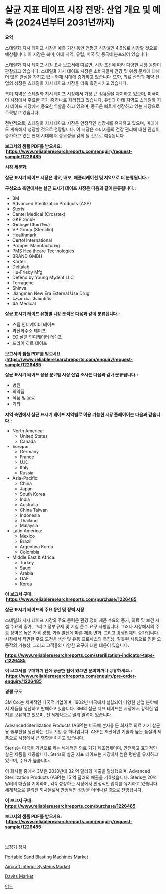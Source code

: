 <p><h1>살균 지표 테이프 시장 전망: 산업 개요 및 예측 (2024년부터 2031년까지)</h1></p><p><strong>요약</strong></p>
<p><p>스테릴화 지시 테이프 시장은 예측 기간 동안 연평균 성장률인 4.6%로 성장할 것으로 예상됩니다. 이 시장은 북미, 아태 지역, 유럽, 미국 및 중국에 분포되어 있습니다.</p><p>스테릴화 지시 테이프 시장 조사 보고서에 따르면, 시장 조건에 따라 다양한 시장 동향이 관찰되고 있습니다. 스테릴화 지시 테이프 시장은 소비자들이 건강 및 위생 문제에 대해 더 많은 관심을 가지고 있는 현재 시대에 증가하고 있습니다. 또한, 의료 산업과 제약 산업의 성장은 스테릴화 지시 테이프 시장을 더욱 촉진시키고 있습니다.</p><p>북미 지역은 스테릴화 지시 테이프 시장에서 가장 큰 점유율을 차지하고 있으며, 미국이 이 시장에서 주요한 국가 중 하나로 자리잡고 있습니다. 유럽과 아태 지역도 스테릴화 지시 테이프 시장에서 중요한 역할을 하고 있으며, 중국은 빠르게 성장하고 있는 시장으로 주목받고 있습니다.</p><p>전반적으로, 스테릴화 지시 테이프 시장은 안정적인 성장세를 유지하고 있으며, 미래에도 계속해서 성장할 것으로 전망됩니다. 이 시장은 소비자들의 건강 관리에 대한 관심이 증가하고 있는 현재 시대에 더 중요성을 갖게 될 것으로 예상됩니다.</p></p>
<p><strong>보고서의 샘플 PDF를 받으세요: &nbsp;<a href="https://www.reliableresearchreports.com/enquiry/request-sample/1226485">https://www.reliableresearchreports.com/enquiry/request-sample/1226485</a></strong></p>
<p><strong>시장 세분화:</strong></p>
<p><strong> 살균 표시기 테이프 시장은 개요, 배포, 애플리케이션 및 지역으로 더 분류됩니다. :</strong></p>
<p><strong>구성요소 측면에서는 살균 표시기 테이프 시장은 다음과 같이 분류됩니다.:</strong></p>
<p><ul><li>3M</li><li>Advanced Sterilization Products (ASP)</li><li>Steris</li><li>Cantel Medical (Crosstex)</li><li>GKE GmbH</li><li>Getinge (SteriTec)</li><li>VP Group (Stericlin)</li><li>Healthmark</li><li>Certol International</li><li>Propper Manufacturing</li><li>PMS Healthcare Technologies</li><li>BRAND GMBH</li><li>Kartell</li><li>Deltalab</li><li>Hu-Friedy Mfg</li><li>Defend by Young Mydent LLC</li><li>Terragene</li><li>Shinva</li><li>Jiangmen New Era External Use Drug</li><li>Excelsior Scientific</li><li>4A Medical</li></ul></p>
<p><strong> 살균 표시기 테이프 유형별 시장 분석은 다음과 같이 분류됩니다.:</strong></p>
<p><ul><li>스팀 인디케이터 테이프</li><li>과산화수소 테이프</li><li>EO 살균 인디케이터 테이프</li><li>드라이 히트 테이프</li></ul></p>
<p><strong>보고서의 샘플 PDF를 받으세요 :<a href="https://www.reliableresearchreports.com/enquiry/request-sample/1226485">https://www.reliableresearchreports.com/enquiry/request-sample/1226485</a></strong></p>
<p><strong> 살균 표시기 테이프 응용 분야별 시장 산업 조사는 다음과 같이 분류됩니다.:</strong></p>
<p><ul><li>병원</li><li>의약품</li><li>식품 및 음료</li><li>기타</li></ul></p>
<p><strong>지역 측면에서 살균 표시기 테이프 지역별로 이용 가능한 시장 플레이어는 다음과 같습니다.:</strong></p>
<p><ul>
    <li>
        North America:
        <ul>
            <li>United States</li>
            <li>Canada</li>
        </ul>
    </li>
    <li>
        Europe:
        <ul>
            <li>Germany</li>
            <li>France</li>
            <li>U.K.</li>
            <li>Italy</li>
            <li>Russia</li>
        </ul>
    </li>
    <li>
        Asia-Pacific:
        <ul>
            <li>China</li>
            <li>Japan</li>
            <li>South Korea</li>
            <li>India</li>
            <li>Australia</li>
            <li>China Taiwan</li>
            <li>Indonesia</li>
            <li>Thailand</li>
            <li>Malaysia</li>
        </ul>
    </li>
    <li>
        Latin America:
        <ul>
            <li>Mexico</li>
            <li>Brazil</li>
            <li>Argentina Korea</li>
            <li>Colombia</li>
        </ul>
    </li>
    <li>
        Middle East & Africa:
        <ul>
            <li>Turkey</li>
            <li>Saudi</li>
            <li>Arabia</li>
            <li>UAE</li>
            <li>Korea</li>
        </ul>
    </li>
    </ul></p>
<p><strong>이 보고서 구매: &nbsp;<a href="https://www.reliableresearchreports.com/purchase/1226485">https://www.reliableresearchreports.com/purchase/1226485</a></strong></p>
<p><strong>살균 표시기 테이프의 주요 동인 및 장벽 시장</strong></p>
<p><p>스테릴화 지시 테이프 시장의 주요 동력은 환경 정비 제품 수요의 증가, 의료 및 보건 시설 수요의 증가, 그리고 정부 규제 및 지침 준수 요구 사항입니다. 그러나 시장에서의 주요 장벽은 높은 가격 경쟁, 기술 발전에 따른 제품 변화, 그리고 경쟁업체의 증가입니다. 시장에서 직면한 주요 도전은 생산 및 유통 프로세스의 복잡성, 잘못된 사용으로 인한 오동작의 가능성, 그리고 고객들의 다양한 요구에 대한 대응이 있습니다.</p></p>
<p><strong><a href="https://www.reliableresearchreports.com/sterilization-indicator-tape-r1226485">https://www.reliableresearchreports.com/sterilization-indicator-tape-r1226485</a></strong></p>
<p><strong>이 보고서를 구매하기 전에 궁금한 점이 있으면 문의하거나 공유하세요.: &nbsp;<a href="https://www.reliableresearchreports.com/enquiry/pre-order-enquiry/1226485">https://www.reliableresearchreports.com/enquiry/pre-order-enquiry/1226485</a></strong></p>
<p><strong>경쟁 구도</strong></p>
<p><p>3M Co.는 세계적인 다국적 기업이며, 1902년 미국에서 설립되어 다양한 산업 분야에서 제품을 생산하고 판매하고 있습니다. 3M의 살균 지표 테이프는 시장에서 강력한 입지를 보유하고 있으며, 전 세계적으로 널리 알려져 있습니다. </p><p>Advanced Sterilization Products (ASP)는 미국에 본사를 둔 회사로 의료 기기 살균용 솔루션을 생산하는 선두 기업 중 하나입니다. ASP는 혁신적인 기술과 높은 품질의 제품으로 시장에서 큰 영향을 미치고 있습니다.</p><p>Steris는 미국을 기반으로 하는 세계적인 의료 기기 제조업체이며, 안전하고 효과적인 살균 제품을 제공합니다. Steris의 살균 지표 테이프는 시장에서 높은 평판을 유지하고 있으며, 수요가 높습니다.</p><p>이 회사들 중에서 3M은 2020년에 32 억 달러의 매출을 달성했으며, Advanced Sterilization Products (ASP)는 15 억 달러의 매출을 기록했습니다. Steris는 20억 달러의 매출을 기록하며, 각각 성장하는 시장에서 안정적인 입지를 유지하고 있습니다. 세계적으로 알려진 회사들로서 안정적인 성장을 이어나갈 것으로 전망됩니다.</p></p>
<p><strong>이 보고서 구매: &nbsp; <a href="https://www.reliableresearchreports.com/purchase/1226485">https://www.reliableresearchreports.com/purchase/1226485</a></strong></p>
<p><strong>보고서의 샘플 PDF를 받으세요: &nbsp;<a href="https://www.reliableresearchreports.com/enquiry/request-sample/1226485">https://www.reliableresearchreports.com/enquiry/request-sample/1226485</a></strong><strong></strong></p>
<p>&nbsp;</p>
<p><p><a href="https://github.com/BrettWeberrt8767765/Market-Research-Report-List-1/blob/main/354285627297.md">보청기 장치</a></p><p><a href="https://github.com/jerrycopelandthomaswsqd8q/Market-Research-Report-List-2/blob/main/portable-sand-blasting-machines-market.md">Portable Sand Blasting Machines Market</a></p><p><a href="https://view.publitas.com/reportprime-1/aircraft-interior-systems-market-analysis-its-cagr-market-segmentation-and-global-industry-overview/">Aircraft Interior Systems Market</a></p><p><a href="https://github.com/yoshih12/Market-Research-Report-List-2/blob/main/davits-market.md">Davits Market</a></p><p><a href="https://github.com/nuekbpymrrz5/Market-Research-Report-List-1/blob/main/560018927296.md">인도</a></p></p>